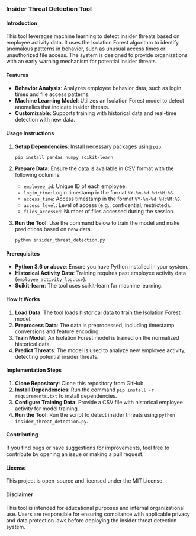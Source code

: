 ### Insider Threat Detection Tool

#### Introduction
This tool leverages machine learning to detect insider threats based on employee activity data. It uses the Isolation Forest algorithm to identify anomalous patterns in behavior, such as unusual access times or unauthorized file access. The system is designed to provide organizations with an early warning mechanism for potential insider threats.

#### Features
- **Behavior Analysis**: Analyzes employee behavior data, such as login times and file access patterns.
- **Machine Learning Model**: Utilizes an Isolation Forest model to detect anomalies that indicate insider threats.
- **Customizable**: Supports training with historical data and real-time detection with new data.

#### Usage Instructions
1. **Setup Dependencies**: Install necessary packages using `pip`.
    ```sh
    pip install pandas numpy scikit-learn
    ```
2. **Prepare Data**: Ensure the data is available in CSV format with the following columns:
   - `employee_id`: Unique ID of each employee.
   - `login_time`: Login timestamp in the format `%Y-%m-%d %H:%M:%S`.
   - `access_time`: Access timestamp in the format `%Y-%m-%d %H:%M:%S`.
   - `access_level`: Level of access (e.g., confidential, restricted).
   - `files_accessed`: Number of files accessed during the session.

3. **Run the Tool**: Use the command below to train the model and make predictions based on new data.
    ```sh
    python insider_threat_detection.py
    ```

#### Prerequisites
- **Python 3.6 or above**: Ensure you have Python installed in your system.
- **Historical Activity Data**: Training requires past employee activity data (`employee_activity_log.csv`).
- **Scikit-learn**: The tool uses scikit-learn for machine learning.

#### How It Works
1. **Load Data**: The tool loads historical data to train the Isolation Forest model.
2. **Preprocess Data**: The data is preprocessed, including timestamp conversions and feature encoding.
3. **Train Model**: An Isolation Forest model is trained on the normalized historical data.
4. **Predict Threats**: The model is used to analyze new employee activity, detecting potential insider threats.

#### Implementation Steps
1. **Clone Repository**: Clone this repository from GitHub.
2. **Install Dependencies**: Run the command `pip install -r requirements.txt` to install dependencies.
3. **Configure Training Data**: Provide a CSV file with historical employee activity for model training.
4. **Run the Tool**: Run the script to detect insider threats using `python insider_threat_detection.py`.

#### Contributing
If you find bugs or have suggestions for improvements, feel free to contribute by opening an issue or making a pull request.

#### License
This project is open-source and licensed under the MIT License.

#### Disclaimer
This tool is intended for educational purposes and internal organizational use. Users are responsible for ensuring compliance with applicable privacy and data protection laws before deploying the insider threat detection system.
